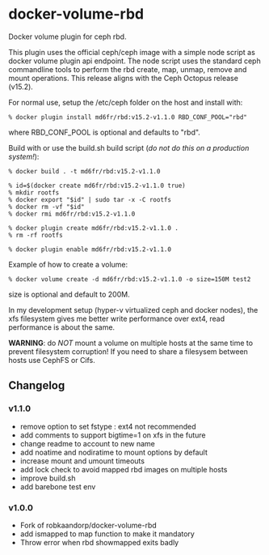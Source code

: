 # docker-volume-rbd

Docker volume plugin for ceph rbd.

This plugin uses the official ceph/ceph image with a simple node script as docker volume plugin api endpoint. The node script uses the standard ceph commandline tools to perform the rbd create, map, unmap, remove and mount operations. This release aligns with the Ceph Octopus release (v15.2).

For normal use, setup the /etc/ceph folder on the host and install with:

```
% docker plugin install md6fr/rbd:v15.2-v1.1.0 RBD_CONF_POOL="rbd"
```

where RBD_CONF_POOL is optional and defaults to "rbd".

Build with or use the build.sh build script (_do not do this on a production system!_):

```
% docker build . -t md6fr/rbd:v15.2-v1.1.0

% id=$(docker create md6fr/rbd:v15.2-v1.1.0 true)
% mkdir rootfs
% docker export "$id" | sudo tar -x -C rootfs
% docker rm -vf "$id"
% docker rmi md6fr/rbd:v15.2-v1.1.0

% docker plugin create md6fr/rbd:v15.2-v1.1.0 .
% rm -rf rootfs

% docker plugin enable md6fr/rbd:v15.2-v1.1.0
```

Example of how to create a volume:

```
% docker volume create -d md6fr/rbd:v15.2-v1.1.0 -o size=150M test2
```

size is optional and default to 200M.

In my development setup (hyper-v virtualized ceph and docker nodes), the xfs filesystem gives me better write performance over ext4, read performance is about the same.

**WARNING**: do _NOT_ mount a volume on multiple hosts at the same time to prevent filesystem corruption! If you need to share a filesysem between hosts use CephFS or Cifs.

## Changelog

### v1.1.0
- remove option to set fstype : ext4 not recommended
- add comments to support bigtime=1 on xfs in the future
- change readme to account to new name
- add noatime and nodiratime to mount options by default
- increase mount and umount timeouts
- add lock check to avoid mapped rbd images on multiple hosts
- improve build.sh
- add barebone test env

### v1.0.0
- Fork of robkaandorp/docker-volume-rbd
- add ismapped to map function to make it mandatory
- Throw error when rbd showmapped exits badly